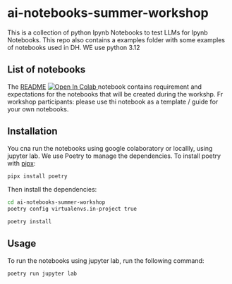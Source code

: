 # ai-notebooks-summer-workshop

This is a collection of python Ipynb Notebooks to test LLMs for Ipynb Notebooks. This repo also contains a examples folder with some examples of notebooks used in DH.
WE use python 3.12

## List of notebooks

The [README](https://colab.research.google.com/github/C2DH/ai-notebooks-summer-workshop/blob/master/notebooks/README.ipynb) <a target="_blank" href="https://colab.research.google.com/github/C2DH/ai-notebooks-summer-workshop/blob/master/notebooks/README.ipynb">
<img src="https://colab.research.google.com/assets/colab-badge.svg" alt="Open In Colab"/>
</a>
notebook contains requirement and expectations for the notebooks that will be created during the workshp. Fr workshop participants: please use thi notebook as a template / guide for your own notebooks.

## Installation

You cna run the notebooks using google colaboratory or locallly, using jupyter lab.
We use Poetry to manage the dependencies. To install poetry with [pipx](https://github.com/pypa/pipx):

```sh
pipx install poetry
```

Then install the dependencies:

```sh
cd ai-notebooks-summer-workshop
poetry config virtualenvs.in-project true

poetry install
```

## Usage

To run the notebooks using jupyter lab, run the following command:

```sh
poetry run jupyter lab
```
